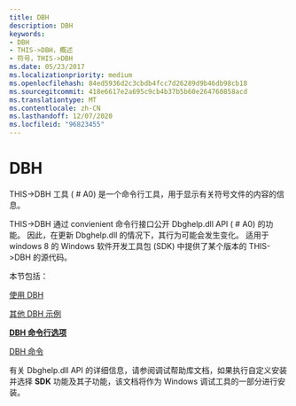 ```yaml
---
title: DBH
description: DBH
keywords:
- DBH
- THIS->DBH，概述
- 符号，THIS->DBH
ms.date: 05/23/2017
ms.localizationpriority: medium
ms.openlocfilehash: 84ed5936d2c3cbdb4fcc7d26289d9b46db98cb18
ms.sourcegitcommit: 418e6617e2a695c9cb4b37b5b60e264760858acd
ms.translationtype: MT
ms.contentlocale: zh-CN
ms.lasthandoff: 12/07/2020
ms.locfileid: "96823455"
---
```

# <a name="dbh"></a>DBH


THIS->DBH 工具 ( # A0) 是一个命令行工具，用于显示有关符号文件的内容的信息。

THIS->DBH 通过 convienient 命令行接口公开 Dbghelp.dll API ( # A0) 的功能。 因此，在更新 Dbghelp.dll 的情况下，其行为可能会发生变化。 适用于 windows 8 的 Windows 软件开发工具包 (SDK) 中提供了某个版本的 THIS->DBH 的源代码。

本节包括：

[使用 DBH](using-dbh.md)

[其他 DBH 示例](additional-dbh-examples.md)

[**DBH 命令行选项**](dbh-command-line-options.md)

[DBH 命令](dbh-commands.md)

有关 Dbghelp.dll API 的详细信息，请参阅调试帮助库文档，如果执行自定义安装并选择 **SDK** 功能及其子功能，该文档将作为 Windows 调试工具的一部分进行安装。

 

 





